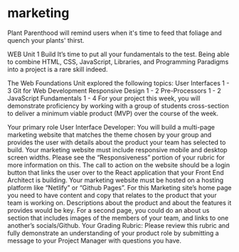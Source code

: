 # marketing
Plant Parenthood will remind users when it's time to feed that foliage and quench your plants' thirst.




WEB Unit 1 Build
It’s time to put all your fundamentals to the test. Being able to combine HTML, CSS, JavaScript, Libraries, and Programming Paradigms into a project is a rare skill indeed.

The Web Foundations Unit explored the following topics:
User Interfaces 1 - 3
Git for Web Development
Responsive Design 1 - 2
Pre-Processors 1 - 2
JavaScript Fundamentals 1 - 4
For your project this week, you will demonstrate proficiency by working with a group of students cross-section to deliver a minimum viable product (MVP) over the course of the week.

Your primary role User Interface Developer:
You will build a multi-page marketing website that matches the theme chosen by your group and provides the user with details about the product your team has selected to build.
Your marketing website must include responsive mobile and desktop screen widths. Please see the “Responsiveness” portion of your rubric for more information on this.
The call to action on the website should be a login button that links the user over to the React application that your Front End Architect is building.
Your marketing website must be hosted on a hosting platform like “Netlify” or “Github Pages”.
For this Marketing site’s home page you need to have content and copy that relates to the product that your team is working on.
Descriptions about the product and about the features it provides would be key.
For a second page, you could do an about us section that includes images of the members of your team, and links to one another’s socials/Github.
Your Grading Rubric:
Please review this rubric and fully demonstrate an understanding of your product role by submitting a message to your Project Manager with questions you have.